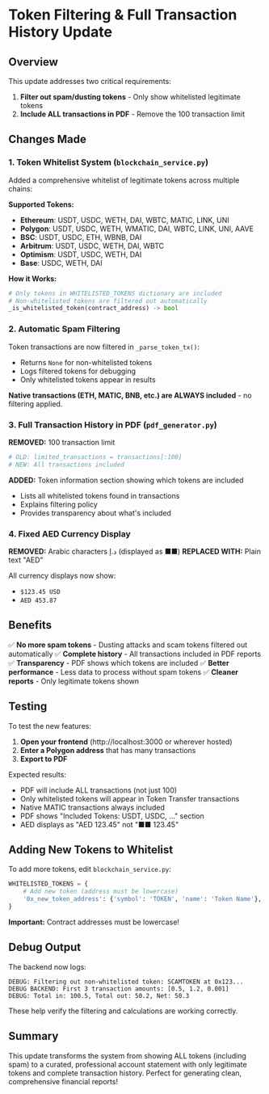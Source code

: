 # Token Filtering & Full Transaction History Update

## Overview
This update addresses two critical requirements:
1. **Filter out spam/dusting tokens** - Only show whitelisted legitimate tokens
2. **Include ALL transactions in PDF** - Remove the 100 transaction limit

## Changes Made

### 1. Token Whitelist System (`blockchain_service.py`)

Added a comprehensive whitelist of legitimate tokens across multiple chains:

**Supported Tokens:**
- **Ethereum**: USDT, USDC, WETH, DAI, WBTC, MATIC, LINK, UNI
- **Polygon**: USDT, USDC, WETH, WMATIC, DAI, WBTC, LINK, UNI, AAVE
- **BSC**: USDT, USDC, ETH, WBNB, DAI
- **Arbitrum**: USDT, USDC, WETH, DAI, WBTC
- **Optimism**: USDT, USDC, WETH, DAI
- **Base**: USDC, WETH, DAI

**How it Works:**
```python
# Only tokens in WHITELISTED_TOKENS dictionary are included
# Non-whitelisted tokens are filtered out automatically
_is_whitelisted_token(contract_address) -> bool
```

### 2. Automatic Spam Filtering

Token transactions are now filtered in `_parse_token_tx()`:
- Returns `None` for non-whitelisted tokens
- Logs filtered tokens for debugging
- Only whitelisted tokens appear in results

**Native transactions (ETH, MATIC, BNB, etc.) are ALWAYS included** - no filtering applied.

### 3. Full Transaction History in PDF (`pdf_generator.py`)

**REMOVED:** 100 transaction limit
```python
# OLD: limited_transactions = transactions[:100]
# NEW: All transactions included
```

**ADDED:** Token information section showing which tokens are included
- Lists all whitelisted tokens found in transactions
- Explains filtering policy
- Provides transparency about what's included

### 4. Fixed AED Currency Display

**REMOVED:** Arabic characters د.إ (displayed as ■■)
**REPLACED WITH:** Plain text "AED"

All currency displays now show:
- `$123.45 USD`
- `AED 453.87`

## Benefits

✅ **No more spam tokens** - Dusting attacks and scam tokens filtered out automatically
✅ **Complete history** - All transactions included in PDF reports
✅ **Transparency** - PDF shows which tokens are included
✅ **Better performance** - Less data to process without spam tokens
✅ **Cleaner reports** - Only legitimate tokens shown

## Testing

To test the new features:

1. **Open your frontend** (http://localhost:3000 or wherever hosted)
2. **Enter a Polygon address** that has many transactions
3. **Export to PDF**

Expected results:
- PDF will include ALL transactions (not just 100)
- Only whitelisted tokens will appear in Token Transfer transactions
- Native MATIC transactions always included
- PDF shows "Included Tokens: USDT, USDC, ..." section
- AED displays as "AED 123.45" not "■■ 123.45"

## Adding New Tokens to Whitelist

To add more tokens, edit `blockchain_service.py`:

```python
WHITELISTED_TOKENS = {
    # Add new token (address must be lowercase)
    '0x_new_token_address': {'symbol': 'TOKEN', 'name': 'Token Name'},
}
```

**Important:** Contract addresses must be lowercase!

## Debug Output

The backend now logs:
```
DEBUG: Filtering out non-whitelisted token: SCAMTOKEN at 0x123...
DEBUG BACKEND: First 3 transaction amounts: [0.5, 1.2, 0.001]
DEBUG: Total in: 100.5, Total out: 50.2, Net: 50.3
```

These help verify the filtering and calculations are working correctly.

## Summary

This update transforms the system from showing ALL tokens (including spam) to a curated, professional account statement with only legitimate tokens and complete transaction history. Perfect for generating clean, comprehensive financial reports!
